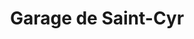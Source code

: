 ---
title: "Garage de Saint-Cyr"
url: /saint-cyr-en-val/garage-de-saint-cyr/
shop: réparation de voitures
---